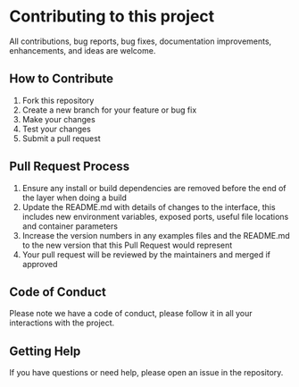 # Contributing to this project

All contributions, bug reports, bug fixes, documentation improvements, enhancements, and ideas are welcome.

## How to Contribute

1. Fork this repository
2. Create a new branch for your feature or bug fix
3. Make your changes
4. Test your changes
5. Submit a pull request

## Pull Request Process

1. Ensure any install or build dependencies are removed before the end of the layer when doing a build
2. Update the README.md with details of changes to the interface, this includes new environment variables, exposed ports, useful file locations and container parameters
3. Increase the version numbers in any examples files and the README.md to the new version that this Pull Request would represent
4. Your pull request will be reviewed by the maintainers and merged if approved

## Code of Conduct

Please note we have a code of conduct, please follow it in all your interactions with the project.

## Getting Help

If you have questions or need help, please open an issue in the repository.
